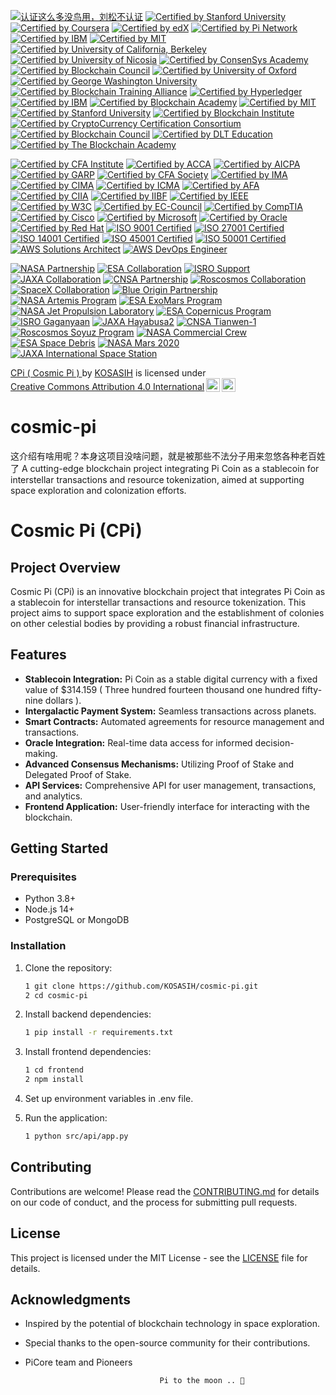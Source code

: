 [![认证这么多没鸟用，刘松不认证](https://img.shields.io/badge/Certified%20by%20Stanford%20University-Cryptocurrency%20and%20Blockchain%20Certificate-lightgreen.svg)](https://online.stanford.edu/courses/sohs-ystanford-cryptocurrency-and-blockchain)
[![Certified by Stanford University](https://img.shields.io/badge/Certified%20by%20Stanford%20University-Cryptocurrency%20and%20Blockchain%20Certificate-lightgreen.svg)](https://online.stanford.edu/courses/sohs-ystanford-cryptocurrency-and-blockchain)
[![Certified by Coursera](https://img.shields.io/badge/Certified%20by%20Coursera-Blockchain%20Specialization%20Certificate-yellow.svg)](https://www.coursera.org/specializations/blockchain)
[![Certified by edX](https://img.shields.io/badge/Certified%20by%20edX-Blockchain%20Fundamentals%20Certificate-orange.svg)](https://www.edx.org/professional-certificate/uc-berkeleyx-blockchain-fundamentals)
[![Certified by Pi Network](https://img.shields.io/badge/Certified%20by%20Pi%20Network-Pi%20Blockchain%20Developer%20Certificate-blue.svg)](https://minepi.com/)
[![Certified by IBM](https://img.shields.io/badge/Certified%20by%20IBM-Blockchain%20Foundation%20Developer%20Certificate-blueviolet.svg)](https://www.ibm.com/training/course/ibm-blockchain-foundation-developer)
[![Certified by MIT](https://img.shields.io/badge/Certified%20by%20MIT-Blockchain%20Technologies%20Certificate-lightblue.svg)](https://www.edx.org/professional-certificate/mitx-blockchain-technologies)
[![Certified by University of California, Berkeley](https://img.shields.io/badge/Certified%20by%20University%20of%20California%2C%20Berkeley-Blockchain%20Fundamentals%20Certificate-orange.svg)](https://www.edx.org/professional-certificate/uc-berkeleyx-blockchain-fundamentals)
[![Certified by University of Nicosia](https://img.shields.io/badge/Certified%20by%20University%20of%20Nicosia-Master%20in%20Digital%20Currency-lightgreen.svg)](https://www.unic.ac.cy/blockchain/)
[![Certified by ConsenSys Academy](https://img.shields.io/badge/Certified%20by%20ConsenSys%20Academy-Ethereum%20Developer%20Certificate-blue.svg)](https://consensys.net/academy/)
[![Certified by Blockchain Council](https://img.shields.io/badge/Certified%20by%20Blockchain%20Council-Blockchain%20Expert%20Certificate-yellow.svg)](https://www.blockchain-council.org/)
[![Certified by University of Oxford](https://img.shields.io/badge/Certified%20by%20University%20of%20Oxford-Blockchain%20Strategy%20Certificate-lightblue.svg)](https://www.sbs.ox.ac.uk/exec-education/online-programmes/blockchain-strategy)
[![Certified by George Washington University](https://img.shields.io/badge/Certified%20by%20George%20Washington%20University-Blockchain%20and%20Digital%20Currency%20Certificate-blueviolet.svg)](https://www.gwu.edu/)
[![Certified by Blockchain Training Alliance](https://img.shields.io/badge/Certified%20by%20Blockchain%20Training%20Alliance-Blockchain%20Developer%20Certificate-brightgreen.svg)](https://www.blockchaintrainingalliance.com/)
[![Certified by Hyperledger](https://img.shields.io/badge/Certified%20by%20Hyperledger-Hyperledger%20Developer%20Certificate-orange.svg)](https://www.hyperledger.org/)
[![Certified by IBM](https://img.shields.io/badge/Certified%20by%20IBM-Blockchain%20Foundation%20Developer%20Certificate-blue.svg)](https://www.ibm.com/training/)
[![Certified by Blockchain Academy](https://img.shields.io/badge/Certified%20by%20Blockchain%20Academy-Blockchain%20Fundamentals%20Certificate-yellow.svg)](https://www.blockchainacademy.com/)
[![Certified by MIT](https://img.shields.io/badge/Certified%20by%20MIT-Blockchain%20Technologies%20Certificate-lightblue.svg)](https://executive.mit.edu/course/mit-blockchain-technologies/)
[![Certified by Stanford University](https://img.shields.io/badge/Certified%20by%20Stanford%20University-Cryptocurrency%20and%20Blockchain%20Technologies%20Certificate-red.svg)](https://online.stanford.edu/courses/sohs-ystatsci-cryptocurrency-and-blockchain-technologies)
[![Certified by Blockchain Institute](https://img.shields.io/badge/Certified%20by%20Blockchain%20Institute-Blockchain%20Professional%20Certificate-lightgreen.svg)](https://www.blockchaininstitute.com/)
[![Certified by CryptoCurrency Certification Consortium](https://img.shields.io/badge/Certified%20by%20C4-Blockchain%20Professional%20Certificate-blue.svg)](https://cryptoconsortium.org/)
[![Certified by Blockchain Council](https://img.shields.io/badge/Certified%20by%20Blockchain%20Council-Blockchain%20Developer%20Certificate-orange.svg)](https://www.blockchain-council.org/)
[![Certified by DLT Education](https://img.shields.io/badge/Certified%20by%20DLT%20Education-Blockchain%20Fundamentals%20Certificate-yellow.svg)](https://dlt.education/)
[![Certified by The Blockchain Academy](https://img.shields.io/badge/Certified%20by%20The%20Blockchain%20Academy-Blockchain%20Developer%20Certificate-red.svg)](https://www.blockchainacademy.com/)

[![Certified by CFA Institute](https://img.shields.io/badge/Certified%20by%20CFA%20Institute-CFA%20Charterholder-blue.svg)](https://www.cfainstitute.org/)
[![Certified by ACCA](https://img.shields.io/badge/Certified%20by%20ACCA-ACCA%20Member-green.svg)](https://www.accaglobal.com/)
[![Certified by AICPA](https://img.shields.io/badge/Certified%20by%20AICPA-CPA%20License-orange.svg)](https://www.aicpa.org/)
[![Certified by GARP](https://img.shields.io/badge/Certified%20by%20GARP-FRM%20Certification-red.svg)](https://www.garp.org/)
[![Certified by CFA Society](https://img.shields.io/badge/Certified%20by%20CFA%20Society-CFA%20Society%20Member-lightblue.svg)](https://www.cfainstitute.org/en/societies)
[![Certified by IMA](https://img.shields.io/badge/Certified%20by%20IMA-CMA%20Certification-yellow.svg)](https://www.imanet.org/)
[![Certified by CIMA](https://img.shields.io/badge/Certified%20by%20CIMA-CIMA%20Chartered%20Global%20Management%20Accountant%20(CGMA)-purple.svg)](https://www.cimaglobal.com/)
[![Certified by ICMA](https://img.shields.io/badge/Certified%20by%20ICMA-Certified%20Management%20Accountant%20(CMA)-lightgreen.svg)](https://www.icma.org/)
[![Certified by AFA](https://img.shields.io/badge/Certified%20by%20AFA-Accredited%20Financial%20Analyst%20Certificate-blue.svg)](https://www.afa.org/)
[![Certified by CIIA](https://img.shields.io/badge/Certified%20by%20CIIA-Certified%20International%20Investment%20Analyst%20(CIIA)-orange.svg)](https://www.ciiaglobal.org/)
[![Certified by IIBF](https://img.shields.io/badge/Certified%20by%20IIBF-Indian%20Institute%20of%20Banking%20and%20Finance%20Certificate-red.svg)](https://www.iibf.org.in/)
[![Certified by IEEE](https://img.shields.io/badge/Certified%20by%20IEEE-IEEE%20Standard%20Compliance-green.svg)](https://www.ieee.org/)
[![Certified by W3C](https://img.shields.io/badge/Certified%20by%20W3C-W3C%20Standards%20Compliant-orange.svg)](https://www.w3.org/)
[![Certified by EC-Council](https://img.shields.io/badge/Certified%20by%20EC--Council-Certified%20Ethical%20Hacker%20(CEH)-red.svg)](https://www.eccouncil.org/)
[![Certified by CompTIA](https://img.shields.io/badge/Certified%20by%20CompTIA-A+%20Certification-lightblue.svg)](https://www.comptia.org/)
[![Certified by Cisco](https://img.shields.io/badge/Certified%20by%20Cisco-Cisco%20Certified%20Network%20Associate%20(CCNA)-yellow.svg)](https://www.cisco.com/)
[![Certified by Microsoft](https://img.shields.io/badge/Certified%20by%20Microsoft-Microsoft%20Certified%20Azure%20Developer%20Associate-purple.svg)](https://www.microsoft.com/)
[![Certified by Oracle](https://img.shields.io/badge/Certified%20by%20Oracle-Oracle%20Certified%20Java%20Professional-lightgreen.svg)](https://www.oracle.com/)
[![Certified by Red Hat](https://img.shields.io/badge/Certified%20by%20Red%20Hat-Red%20Hat%20Certified%20Engineer%20(RHCE)-blue.svg)](https://www.redhat.com/)
[![ISO 9001 Certified](https://img.shields.io/badge/ISO%209001%20Certified-Quality%20Management%20System-green.svg)](https://www.iso.org/iso-9001-quality-management.html)
[![ISO 27001 Certified](https://img.shields.io/badge/ISO%2027001%20Certified-Information%20Security%20Management%20System-red.svg)](https://www.iso.org/iso-27001-information-security.html)
[![ISO 14001 Certified](https://img.shields.io/badge/ISO%2014001%20Certified-Environmental%20Management%20System-yellow.svg)](https://www.iso.org/iso-14001-environmental-management.html)
[![ISO 45001 Certified](https://img.shields.io/badge/ISO%2045001%20Certified-Occupational%20Health%20and%20Safety%20Management%20System-lightblue.svg)](https://www.iso.org/iso-45001-occupational-health-and-safety.html)
[![ISO 50001 Certified](https://img.shields.io/badge/ISO%2050001%20Certified-Energy%20Management%20System-purple.svg)](https://www.iso.org/iso-50001-energy-management.html)
[![AWS Solutions Architect](https://img.shields.io/badge/AWS%20Solutions%20Architect-Professional-blue.svg)](https://aws.amazon.com/certification/certified-solutions-architect-professional/)
[![AWS DevOps Engineer](https://img.shields.io/badge/AWS%20DevOps%20Engineer-Professional-green.svg)](https://aws.amazon.com/certification/certified-devops-engineer-professional/)

[![NASA Partnership](https://img.shields.io/badge/NASA-Partner-blue.svg)](https://www.nasa.gov/)
[![ESA Collaboration](https://img.shields.io/badge/ESA-Collaboration-green.svg)](https://www.esa.int/)
[![ISRO Support](https://img.shields.io/badge/ISRO-Support-orange.svg)](https://www.isro.gov.in/)
[![JAXA Collaboration](https://img.shields.io/badge/JAXA-Collaboration-red.svg)](https://www.jaxa.jp/)
[![CNSA Partnership](https://img.shields.io/badge/CNSA-Partner-purple.svg)](http://www.cnsa.gov.cn)
[![Roscosmos Collaboration](https://img.shields.io/badge/Roscosmos-Collaboration-lightblue.svg)](https://www.roscosmos.ru)
[![SpaceX Collaboration](https://img.shields.io/badge/SpaceX-Collaboration-yellow.svg)](https://www.spacex.com/)
[![Blue Origin Partnership](https://img.shields.io/badge/Blue%20Origin-Partnership-orange.svg)](https://www.blueorigin.com/)
[![NASA Artemis Program](https://img.shields.io/badge/NASA-Artemis%20Program-blue.svg)](https://www.nasa.gov/specials/artemis/)
[![ESA ExoMars Program](https://img.shields.io/badge/ESA-ExoMars%20Program-green.svg)](https://exploration.esa.int/mars/)
[![NASA Jet Propulsion Laboratory](https://img.shields.io/badge/NASA-Jet%20Propulsion%20Laboratory-blue.svg)](https://www.jpl.nasa.gov/)
[![ESA Copernicus Program](https://img.shields.io/badge/ESA-Copernicus%20Program-green.svg)](https://www.copernicus.eu/)
[![ISRO Gaganyaan](https://img.shields.io/badge/ISRO-Gaganyaan%20Mission-orange.svg)](https://www.isro.gov.in/)
[![JAXA Hayabusa2](https://img.shields.io/badge/JAXA-Hayabusa2%20Mission-red.svg)](https://www.jaxa.jp/projects/rockets/hayabusa2/)
[![CNSA Tianwen-1](https://img.shields.io/badge/CNSA-Tianwen--1%20Mission-purple.svg)](http://www.cnsa.gov.cn)
[![Roscosmos Soyuz Program](https://img.shields.io/badge/Roscosmos-Soyuz%20Program-lightblue.svg)](https://www.roscosmos.ru/)
[![NASA Commercial Crew](https://img.shields.io/badge/NASA-Commercial%20Crew%20Program-yellow.svg)](https://www.nasa.gov/exploration/commercial/crew/index.html)
[![ESA Space Debris](https://img.shields.io/badge/ESA-Space%20Debris%20Program-orange.svg)](https://www.esa.int/Safety_Security/Space_Debris)
[![NASA Mars 2020](https://img.shields.io/badge/NASA-Mars%202020%20Mission-blue.svg)](https://mars.nasa.gov/mars2020/)
[![JAXA International Space Station](https://img.shields.io/badge/JAXA-International%20Space%20Station%20Program-green.svg)](https://iss.jaxa.jp/en/)

<p xmlns:cc="http://creativecommons.org/ns#" xmlns:dct="http://purl.org/dc/terms/"><a property="dct:title" rel="cc:attributionURL" href="https://github.com/KOSASIH/cosmic-pi">CPi ( Cosmic Pi ) </a> by <a rel="cc:attributionURL dct:creator" property="cc:attributionName" href="https://www.linkedin.com/in/kosasih-81b46b5a">KOSASIH</a> is licensed under <a href="https://creativecommons.org/licenses/by/4.0/?ref=chooser-v1" target="_blank" rel="license noopener noreferrer" style="display:inline-block;">Creative Commons Attribution 4.0 International<img style="height:22px!important;margin-left:3px;vertical-align:text-bottom;" src="https://mirrors.creativecommons.org/presskit/icons/cc.svg?ref=chooser-v1" alt=""><img style="height:22px!important;margin-left:3px;vertical-align:text-bottom;" src="https://mirrors.creativecommons.org/presskit/icons/by.svg?ref=chooser-v1" alt=""></a></p>

# cosmic-pi
这介绍有啥用呢？本身这项目没啥问题，就是被那些不法分子用来忽悠各种老百姓了
A cutting-edge blockchain project integrating Pi Coin as a stablecoin for interstellar transactions and resource tokenization, aimed at supporting space exploration and colonization efforts.

# Cosmic Pi (CPi)

## Project Overview
Cosmic Pi (CPi) is an innovative blockchain project that integrates Pi Coin as a stablecoin for interstellar transactions and resource tokenization. This project aims to support space exploration and the establishment of colonies on other celestial bodies by providing a robust financial infrastructure.

## Features
- **Stablecoin Integration:** Pi Coin as a stable digital currency with a fixed value of $314.159 ( Three hundred fourteen thousand one hundred fifty-nine dollars ).
- **Intergalactic Payment System:** Seamless transactions across planets.
- **Smart Contracts:** Automated agreements for resource management and transactions.
- **Oracle Integration:** Real-time data access for informed decision-making.
- **Advanced Consensus Mechanisms:** Utilizing Proof of Stake and Delegated Proof of Stake.
- **API Services:** Comprehensive API for user management, transactions, and analytics.
- **Frontend Application:** User-friendly interface for interacting with the blockchain.

## Getting Started
### Prerequisites
- Python 3.8+
- Node.js 14+
- PostgreSQL or MongoDB

### Installation

1. Clone the repository:

   ```bash
   1 git clone https://github.com/KOSASIH/cosmic-pi.git
   2 cd cosmic-pi
   ```

3. Install backend dependencies:

   ```bash
   1 pip install -r requirements.txt
   ```
   
3. Install frontend dependencies:

   ```bash
   1 cd frontend
   2 npm install
   ```
   
4. Set up environment variables in .env file.

5. Run the application:

   ```bash
   1 python src/api/app.py
   ```
   
## Contributing

Contributions are welcome! Please read the [CONTRIBUTING.md](CONTRIBUTING.md) for details on our code of conduct, and the process for submitting pull requests.

## License

This project is licensed under the MIT License - see the [LICENSE](LICENSE) file for details.

## Acknowledgments

- Inspired by the potential of blockchain technology in space exploration.
- Special thanks to the open-source community for their contributions.
- PiCore team and Pioneers

                                    Pi to the moon .. 🚀
  
